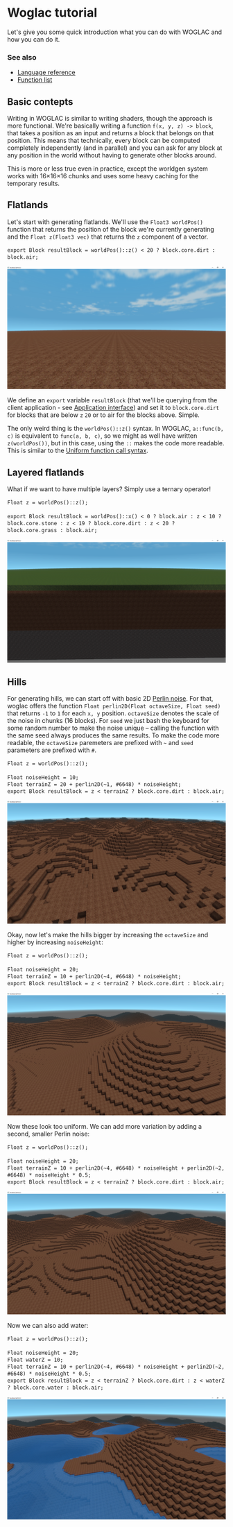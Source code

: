 # Woglac tutorial
Let's give you some quick introduction what you can do with WOGLAC and how you can do it.

### See also
* [Language reference](docs/woglac_reference.md)
* [Function list](docs/function_list.md)

## Basic contepts
Writing in WOGLAC is similar to writing shaders, though the approach is more functional. We're basically writing a function `f(x, y, z) -> block`, that takes a position as an input and returns a block that belongs on that position. This means that technically, every block can be computed completely independently (and in parallel) and you can ask for any block at any position in the world without having to generate other blocks around.

This is more or less true even in practice, except the worldgen system works with 16×16×16 chunks and uses some heavy caching for the temporary results.

## Flatlands
Let's start with generating flatlands. We'll use the `Float3 worldPos()` function that returns the position of the block we're currently generating and the `Float z(Float3 vec)` that returns the `z` component of a vector.

```WOGLAC
export Block resultBlock = worldPos()::z() < 20 ? block.core.dirt : block.air;
```
![](img/flatland.png)

We define an `export` variable `resultBlock` (that we'll be querying from the client application - see [Application interface](app_interface.md)) and set it to `block.core.dirt` for blocks that are below `z` `20` or to air for the blocks above. Simple.

The only weird thing is the `worldPos()::z()` syntax. In WOGLAC, `a::func(b, c)` is equivalent to `func(a, b, c)`, so we might as well have written `z(worldPos())`, but in this case, using the `::` makes the code more readable. This is similar to the [Uniform function call syntax](https://en.wikipedia.org/wiki/Uniform_Function_Call_Syntax).

## Layered flatlands
What if we want to have multiple layers? Simply use a ternary operator!

```WOGLAC
Float z = worldPos()::z();

export Block resultBlock = worldPos()::x() < 0 ? block.air : z < 10 ? block.core.stone : z < 19 ? block.core.dirt : z < 20 ? block.core.grass : block.air;
```

![](img/layeredFlatland.png)

## Hills
For generating hills, we can start off with basic 2D [Perlin noise](https://en.wikipedia.org/wiki/Perlin_noise). For that, woglac offers the function `Float perlin2D(Float octaveSize, Float seed)` that returns `-1` to `1` for each `x, y` position. `octaveSize` denotes the scale of the noise in chunks (16 blocks). For `seed` we just bash the keyboard for some random number to make the noise unique – calling the function with the same seed always produces the same results. To make the code more readable, the `octaveSize` paremeters are prefixed with `~` and `seed` parameters are prefixed with `#`.

```WOGLAC
Float z = worldPos()::z();

Float noiseHeight = 10;
Float terrainZ = 20 + perlin2D(~1, #6648) * noiseHeight;
export Block resultBlock = z < terrainZ ? block.core.dirt : block.air;
```
![](img/hills.png)

Okay, now let's make the hills bigger by increasing the `octaveSize` and higher by increasing `noiseHeight`:
```WOGLAC
Float z = worldPos()::z();

Float noiseHeight = 20;
Float terrainZ = 10 + perlin2D(~4, #6648) * noiseHeight;
export Block resultBlock = z < terrainZ ? block.core.dirt : block.air;
```
![](img/hills2.png)

Now these look too uniform. We can add more variation by adding a second, smaller Perlin noise:
```WOGLAC
Float z = worldPos()::z();

Float noiseHeight = 20;
Float terrainZ = 10 + perlin2D(~4, #6648) * noiseHeight + perlin2D(~2, #6648) * noiseHeight * 0.5;
export Block resultBlock = z < terrainZ ? block.core.dirt : block.air;
```
![](img/hills3.png)

Now we can also add water:
```WOGLAC
Float z = worldPos()::z();

Float noiseHeight = 20;
Float waterZ = 10;
Float terrainZ = 10 + perlin2D(~4, #6648) * noiseHeight + perlin2D(~2, #6648) * noiseHeight * 0.5;
export Block resultBlock = z < terrainZ ? block.core.dirt : z < waterZ ? block.core.water : block.air;
```
![](img/hills4.png)